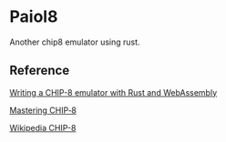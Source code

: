 # Paiol8

Another chip8 emulator using rust.

## Reference

[Writing a CHIP-8 emulator with Rust and WebAssembly](https://blog.scottlogic.com/2017/12/13/chip8-emulator-webassembly-rust.html)

[Mastering CHIP‐8](https://github.com/mattmikolay/chip-8/wiki/Mastering-CHIP%E2%80%908)

[Wikipedia CHIP-8](https://en.wikipedia.org/wiki/CHIP-8)